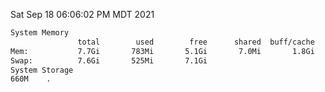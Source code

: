 Sat Sep 18 06:06:02 PM MDT 2021
```bash
System Memory
               total        used        free      shared  buff/cache   available
Mem:           7.7Gi       783Mi       5.1Gi       7.0Mi       1.8Gi       6.6Gi
Swap:          7.6Gi       525Mi       7.1Gi
System Storage
660M	.
```
```bash
